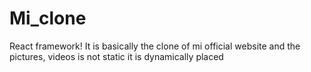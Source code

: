 # Mi_clone
React framework! It is basically the clone of mi official website and the pictures, videos is not static it is dynamically placed 

